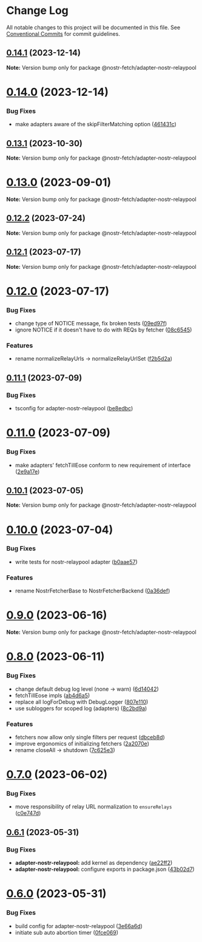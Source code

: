 # Change Log

All notable changes to this project will be documented in this file.
See [Conventional Commits](https://conventionalcommits.org) for commit guidelines.

## [0.14.1](https://github.com/jiftechnify/nostr-fetch/compare/v0.14.0...v0.14.1) (2023-12-14)

**Note:** Version bump only for package @nostr-fetch/adapter-nostr-relaypool

# [0.14.0](https://github.com/jiftechnify/nostr-fetch/compare/v0.13.1...v0.14.0) (2023-12-14)

### Bug Fixes

* make adapters aware of the skipFilterMatching option ([461431c](https://github.com/jiftechnify/nostr-fetch/commit/461431cadc173bfbce18448d1121c6d5eb1adc73))

## [0.13.1](https://github.com/jiftechnify/nostr-fetch/compare/v0.13.0...v0.13.1) (2023-10-30)

**Note:** Version bump only for package @nostr-fetch/adapter-nostr-relaypool

# [0.13.0](https://github.com/jiftechnify/nostr-fetch/compare/v0.12.2...v0.13.0) (2023-09-01)

**Note:** Version bump only for package @nostr-fetch/adapter-nostr-relaypool

## [0.12.2](https://github.com/jiftechnify/nostr-fetch/compare/v0.12.1...v0.12.2) (2023-07-24)

**Note:** Version bump only for package @nostr-fetch/adapter-nostr-relaypool

## [0.12.1](https://github.com/jiftechnify/nostr-fetch/compare/v0.12.0...v0.12.1) (2023-07-17)

**Note:** Version bump only for package @nostr-fetch/adapter-nostr-relaypool

# [0.12.0](https://github.com/jiftechnify/nostr-fetch/compare/v0.11.2...v0.12.0) (2023-07-17)

### Bug Fixes

* change type of NOTICE message, fix broken tests ([09ed97f](https://github.com/jiftechnify/nostr-fetch/commit/09ed97fb145236cb4866aa053f6e7d431c06e01e))
* ignore NOTICE if it doesn't have to do with REQs by fetcher ([08c6545](https://github.com/jiftechnify/nostr-fetch/commit/08c654517eb176d20c5596bb675cd1ca8df8f62e))

### Features

* rename normalizeRelayUrls -> normalizeRelayUrlSet ([f2b5d2a](https://github.com/jiftechnify/nostr-fetch/commit/f2b5d2ae5e14d5ca84bbbec70deedc85a42d1c06))

## [0.11.1](https://github.com/jiftechnify/nostr-fetch/compare/v0.11.0...v0.11.1) (2023-07-09)

### Bug Fixes

* tsconfig for adapter-nostr-relaypool ([be8edbc](https://github.com/jiftechnify/nostr-fetch/commit/be8edbcad549fe67293cd3cb13d2f04cab2fd7ab))

# [0.11.0](https://github.com/jiftechnify/nostr-fetch/compare/v0.10.1...v0.11.0) (2023-07-09)

### Bug Fixes

* make adapters' fetchTillEose conform to new requirement of interface ([2e9a17e](https://github.com/jiftechnify/nostr-fetch/commit/2e9a17ef2f22209f622c6cda630419f2f0bc978b))

## [0.10.1](https://github.com/jiftechnify/nostr-fetch/compare/v0.10.0...v0.10.1) (2023-07-05)

**Note:** Version bump only for package @nostr-fetch/adapter-nostr-relaypool

# [0.10.0](https://github.com/jiftechnify/nostr-fetch/compare/v0.9.0...v0.10.0) (2023-07-04)

### Bug Fixes

* write tests for nostr-relaypool adapter ([b0aae57](https://github.com/jiftechnify/nostr-fetch/commit/b0aae57346f65aa9f4df0b84a7185099f616b497))

### Features

* rename NostrFetcherBase to NostrFetcherBackend ([0a36def](https://github.com/jiftechnify/nostr-fetch/commit/0a36def032667b1f92124559271cdc4843aaf6ff))

# [0.9.0](https://github.com/jiftechnify/nostr-fetch/compare/v0.8.0...v0.9.0) (2023-06-16)

**Note:** Version bump only for package @nostr-fetch/adapter-nostr-relaypool

# [0.8.0](https://github.com/jiftechnify/nostr-fetch/compare/v0.7.0...v0.8.0) (2023-06-11)

### Bug Fixes

* change default debug log level (none -> warn) ([6d14042](https://github.com/jiftechnify/nostr-fetch/commit/6d1404230750c51c8da3cda25a1b6c4d0008b7e1))
* fetchTillEose impls ([ab4d6a5](https://github.com/jiftechnify/nostr-fetch/commit/ab4d6a56ece56cc5b6d05ff5ed2a9d6c4d7ec33b))
* replace all logForDebug with DebugLogger ([807e110](https://github.com/jiftechnify/nostr-fetch/commit/807e11028d5fc082d53623d77642b881b0ad1d23))
* use subloggers for scoped log (adapters) ([8c2bd9a](https://github.com/jiftechnify/nostr-fetch/commit/8c2bd9a5e1b6d23bac97488bfd47cb2557dbac1f))

### Features

* fetchers now allow only single filters per request ([dbceb8d](https://github.com/jiftechnify/nostr-fetch/commit/dbceb8da3456a3c410b0f97a5d1f50d75fbf6c85))
* improve ergonomics of initializing fetchers ([2a2070e](https://github.com/jiftechnify/nostr-fetch/commit/2a2070e691a08d57eb22d50a3cfb491e414c6a4b))
* rename closeAll -> shutdown ([7c625e3](https://github.com/jiftechnify/nostr-fetch/commit/7c625e3c347977d64368d670e34d885fcf7af9de))

# [0.7.0](https://github.com/jiftechnify/nostr-fetch/compare/v0.6.1...v0.7.0) (2023-06-02)

### Bug Fixes

* move responsibility of relay URL normalization to `ensureRelays` ([c0e747d](https://github.com/jiftechnify/nostr-fetch/commit/c0e747d106425eaf6ba290c683a9a57409a7049c))

## [0.6.1](https://github.com/jiftechnify/nostr-fetch/compare/v0.6.0...v0.6.1) (2023-05-31)

### Bug Fixes

* **adapter-nostr-relaypool:** add kernel as dependency ([ae22ff2](https://github.com/jiftechnify/nostr-fetch/commit/ae22ff2bf6ec7e74a111912fda2369eddbc24894))
* **adapter-nostr-relaypool:** configure exports in package.json ([43b02d7](https://github.com/jiftechnify/nostr-fetch/commit/43b02d7aadfe65e42d2398a6906b3c396985dfa7))

# [0.6.0](https://github.com/jiftechnify/nostr-fetch/compare/v0.5.4...v0.6.0) (2023-05-31)

### Bug Fixes

* build config for adapter-nostr-relaypool ([3e66a6d](https://github.com/jiftechnify/nostr-fetch/commit/3e66a6d11dead9b717c8f4c20619630957c15d37))
* initiate sub auto abortion timer ([0fce069](https://github.com/jiftechnify/nostr-fetch/commit/0fce06977d376c484b78d753739e542cbb830942))
